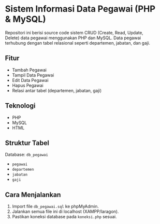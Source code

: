 # Sistem Informasi Data Pegawai (PHP & MySQL)

Repositori ini berisi source code sistem CRUD (Create, Read, Update, Delete) data pegawai menggunakan PHP dan MySQL. Data pegawai terhubung dengan tabel relasional seperti departemen, jabatan, dan gaji.

## Fitur
- Tambah Pegawai
- Tampil Data Pegawai
- Edit Data Pegawai
- Hapus Pegawai
- Relasi antar tabel (departemen, jabatan, gaji)

## Teknologi 
- PHP
- MySQL
- HTML 

## Struktur Tabel
Database: `db_pegawai`
- `pegawai`
- `departemen`
- `jabatan`
- `gaji`

## Cara Menjalankan
1. Import file `db_pegawai.sql` ke phpMyAdmin.
2. Jalankan semua file ini di localhost (XAMPP/laragon).
3. Pastikan koneksi database pada `koneksi.php` sesuai.

